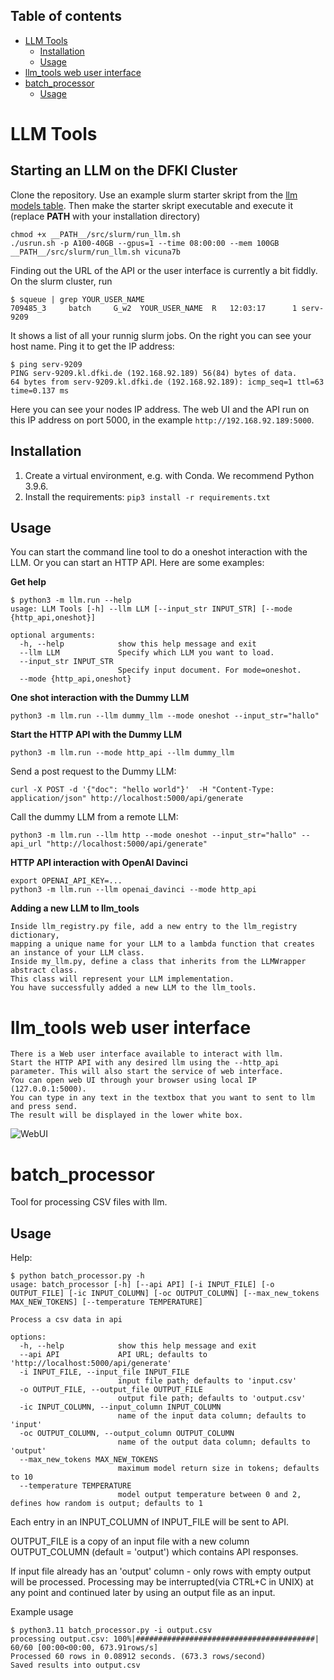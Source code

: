 ## Table of contents
- [LLM Tools](#llm-tools)
  - [Installation](#installation)
  - [Usage](#usage)
- [llm\_tools web user interface](#llm_tools-web-user-interface)
- [batch\_processor](#batch_processor)
  - [Usage](#usage-1)
# LLM Tools

## Starting an LLM on the DFKI Cluster

Clone the repository. Use an example slurm starter skript from the [llm models table](https://docs.google.com/spreadsheets/d/1F6T_ZPiEomYrfvpy64GUmuO0CiSQ4LrZrgM4BjSLmKA/edit#gid=0). Then make the starter skript executable and execute it (replace __PATH__ with your installation directory)

```
chmod +x __PATH__/src/slurm/run_llm.sh
./usrun.sh -p A100-40GB --gpus=1 --time 08:00:00 --mem 100GB __PATH__/src/slurm/run_llm.sh vicuna7b
```

Finding out the URL of the API or the user interface is currently a bit fiddly. On the slurm cluster, run

```
$ squeue | grep YOUR_USER_NAME
709485_3     batch     G_w2  YOUR_USER_NAME  R   12:03:17      1 serv-9209
```

It shows a list of all your runnig slurm jobs. On the right you can see your host name. Ping it to get the IP address:

```
$ ping serv-9209
PING serv-9209.kl.dfki.de (192.168.92.189) 56(84) bytes of data.
64 bytes from serv-9209.kl.dfki.de (192.168.92.189): icmp_seq=1 ttl=63 time=0.137 ms
```

Here you can see your nodes IP address. The web UI and the API run on this IP address on port 5000, in the example `http://192.168.92.189:5000`.

## Installation

1. Create a virtual environment, e.g. with Conda. We recommend Python 3.9.6.
2. Install the requirements: `pip3 install -r requirements.txt`

## Usage

You can start the command line tool to do a oneshot interaction with the LLM. Or you can start an HTTP API. Here are some examples:

**Get help**

```
$ python3 -m llm.run --help
usage: LLM Tools [-h] --llm LLM [--input_str INPUT_STR] [--mode {http_api,oneshot}]

optional arguments:
  -h, --help            show this help message and exit
  --llm LLM             Specify which LLM you want to load.
  --input_str INPUT_STR
                        Specify input document. For mode=oneshot.
  --mode {http_api,oneshot}
```

**One shot interaction with the Dummy LLM**

```
python3 -m llm.run --llm dummy_llm --mode oneshot --input_str="hallo"
```

**Start the HTTP API with the Dummy LLM** 

```
python3 -m llm.run --mode http_api --llm dummy_llm
```

Send a post request to the Dummy LLM:

```
curl -X POST -d '{"doc": "hello world"}'  -H "Content-Type: application/json" http://localhost:5000/api/generate
```

Call the dummy LLM from a remote LLM:

```
python3 -m llm.run --llm http --mode oneshot --input_str="hallo" --api_url "http://localhost:5000/api/generate"
```

**HTTP API interaction with OpenAI Davinci**

```
export OPENAI_API_KEY=...
python3 -m llm.run --llm openai_davinci --mode http_api
```

**Adding a new LLM to llm_tools**

```
Inside llm_registry.py file, add a new entry to the llm_registry dictionary, 
mapping a unique name for your LLM to a lambda function that creates an instance of your LLM class.
Inside my_llm.py, define a class that inherits from the LLMWrapper abstract class. 
This class will represent your LLM implementation.
You have successfully added a new LLM to the llm_tools.
```

# llm_tools web user interface

```
There is a Web user interface available to interact with llm.
Start the HTTP API with any desired llm using the --http_api parameter. This will also start the service of web interface.
You can open web UI through your browser using local IP (127.0.0.1:5000).
You can type in any text in the textbox that you want to sent to llm and press send. 
The result will be displayed in the lower white box.
```
![WebUI](https://github.com/jnehring/llm_tools/assets/94236355/05a6badd-4d8f-4f8d-b6fc-b3313b6742dc)

# batch_processor
Tool for processing CSV files with llm. 
## Usage
Help:
```
$ python batch_processor.py -h
usage: batch_processor [-h] [--api API] [-i INPUT_FILE] [-o OUTPUT_FILE] [-ic INPUT_COLUMN] [-oc OUTPUT_COLUMN] [--max_new_tokens MAX_NEW_TOKENS] [--temperature TEMPERATURE]

Process a csv data in api

options:
  -h, --help            show this help message and exit
  --api API             API URL; defaults to 'http://localhost:5000/api/generate'
  -i INPUT_FILE, --input_file INPUT_FILE
                        input file path; defaults to 'input.csv'
  -o OUTPUT_FILE, --output_file OUTPUT_FILE
                        output file path; defaults to 'output.csv'
  -ic INPUT_COLUMN, --input_column INPUT_COLUMN
                        name of the input data column; defaults to 'input'
  -oc OUTPUT_COLUMN, --output_column OUTPUT_COLUMN
                        name of the output data column; defaults to 'output'
  --max_new_tokens MAX_NEW_TOKENS
                        maximum model return size in tokens; defaults to 10
  --temperature TEMPERATURE
                        model output temperature between 0 and 2, defines how random is output; defaults to 1
```
Each entry in an INPUT_COLUMN of INPUT_FILE will be sent to API.

OUTPUT_FILE is a copy of an input file with a new column OUTPUT_COLUMN (default = 'output') which contains API responses. 

If input file already has an 'output' column - only rows with empty output will be processed. Processing may be interrupted(via CTRL+C in UNIX) at any point and continued later by using an output file as an input. 

Example usage
```
$ python3.11 batch_processor.py -i output.csv
processing output.csv: 100%|########################################| 60/60 [00:00<00:00, 673.91rows/s]
Processed 60 rows in 0.08912 seconds. (673.3 rows/second)
Saved results into output.csv
```
